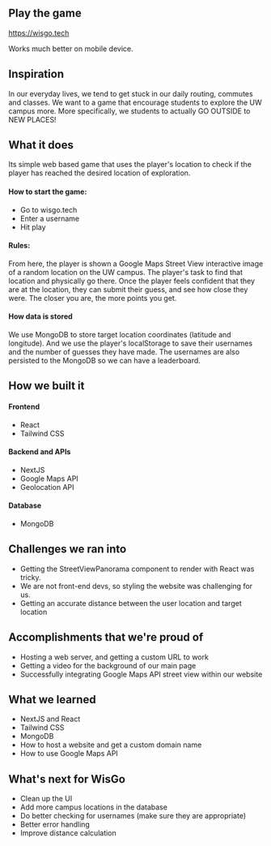 ## Play the game
https://wisgo.tech



Works much better on mobile device.

## Inspiration
In our everyday lives, we tend to get stuck in our daily routing, commutes and classes. 
We want to a game that encourage students to explore the UW campus more. More specifically, we students to actually GO OUTSIDE to NEW PLACES!

## What it does
Its simple web based game that uses the player's location to check if the player has reached the desired location of exploration.
#### How to start the game:
- Go to wisgo.tech
- Enter a username
- Hit play

#### Rules:
From here, the player is shown a Google Maps Street View interactive image of a random location on the UW campus. The player's task to find that location and physically go there. Once the player feels confident that they are at the location, they can submit their guess, and see how close they were. The closer you are, the more points you get.

#### How data is stored
We use MongoDB to store target location coordinates (latitude and longitude). And we use the player's localStorage to save their usernames and the number of guesses they have made. The usernames are also persisted to the MongoDB so we can have a leaderboard.

## How we built it
#### Frontend
- React
- Tailwind CSS


#### Backend and APIs
- NextJS
- Google Maps API
- Geolocation API


#### Database
- MongoDB 

## Challenges we ran into
- Getting the StreetViewPanorama component to render with React was tricky.
- We are not front-end devs, so styling the website was challenging for us.
- Getting an accurate distance between the user location and target location 

## Accomplishments that we're proud of
- Hosting a web server, and getting a custom URL to work
- Getting a video for the background of our main page
- Successfully integrating Google Maps API street view within our website


## What we learned
- NextJS and React
- Tailwind CSS
- MongoDB
- How to host a website and get a custom domain name
- How to use Google Maps API


## What's next for WisGo
- Clean up the UI 
- Add more campus locations in the database
- Do better checking for usernames (make sure they are appropriate)
- Better error  handling
- Improve distance calculation
